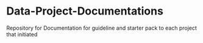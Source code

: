 # Data-Project-Documentations
Repository for Documentation for guideline and starter pack to each project that initiated
